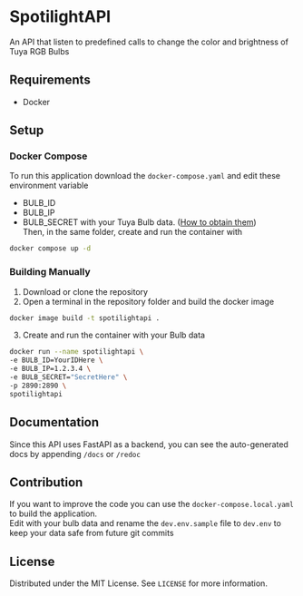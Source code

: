 # SpotilightAPI
An API that listen to predefined calls to change the color and brightness of Tuya RGB Bulbs

## Requirements
 - Docker

## Setup
### Docker Compose
To run this application download the `docker-compose.yaml` and edit these environment variable 
 - BULB_ID
 - BULB_IP
 - BULB_SECRET
with your Tuya Bulb data. ([How to obtain them](https://community.home-assistant.io/t/how-i-made-tuya-local-work-with-full-color-controls/478030)) \
Then, in the same folder, create and run the container with
``` bash
docker compose up -d
```

### Building Manually
 1. Download or clone the repository
 2. Open a terminal in the repository folder and build the docker image
 ``` bash
 docker image build -t spotilightapi .
 ```
 3. Create and run the container with your Bulb data
 ``` bash
docker run --name spotilightapi \
-e BULB_ID=YourIDHere \
-e BULB_IP=1.2.3.4 \
-e BULB_SECRET="SecretHere" \
-p 2890:2890 \
spotilightapi
 ```

## Documentation
Since this API uses FastAPI as a backend, you can see the auto-generated docs by appending `/docs` or `/redoc`

## Contribution
If you want to improve the code you can use the `docker-compose.local.yaml` to build the application. \
Edit with your bulb data and rename the `dev.env.sample` file to `dev.env` to keep your data safe from future git commits

## License
Distributed under the MIT License. See `LICENSE` for more information.
